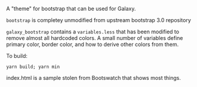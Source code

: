 A "theme" for bootstrap that can be used for Galaxy.

`bootstrap` is completey unmodified from upstream bootstrap 3.0 repository

`galaxy_bootstrap` contains a `variables.less` that has been modified to remove almost all hardcoded colors. A small number of variables define primary color, border color, and how to derive other colors from them. 

To build:

`yarn build; yarn min`

index.html is a sample stolen from Bootswatch that shows most things.
